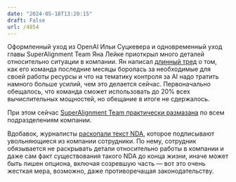 ```yaml
---
date: "2024-05-18T13:20:15"
draft: False
url: /4854
---
```


Оформленный уход из OpenAI Ильи Суцкевера и одновременный уход главы SuperAlignment Team Яна Лейке приоткрыл много деталей относительно ситуации в компании. Ян написал [длинный тред](https://x.com/janleike/status/1791498174659715494) о том, как его команда последние месяцы боролась за необходимые для своей работы ресурсы и что на тематику контроля за AI надо тратить намного больше усилий, чем это делается сейчас. Первоначально обещалось, что команда сможет использовать до 20% всех вычислительных мощностей, но обещание в итоге не сдержалось.

При этом сейчас [SuperAlignment Team практически размазана](https://www.wired.com/story/openai-superalignment-team-disbanded/) по всем подразделениям компании. 

Вдобавок, журналисты [раскопали текст NDA](https://www.vox.com/future-perfect/2024/5/17/24158478/openai-departures-sam-altman-employees-chatgpt-release), которое подписывают увольняющиеся из компании сотрудники. По нему, сотрудник обязывается не раскрывать детали относительно работы в компании и даже сам факт существования такого NDA до конца жизни, иначе может быть лишен опциона, включая созревшую часть — вот это очень жесткая мера, возможно, даже противоречащая законодательству.
